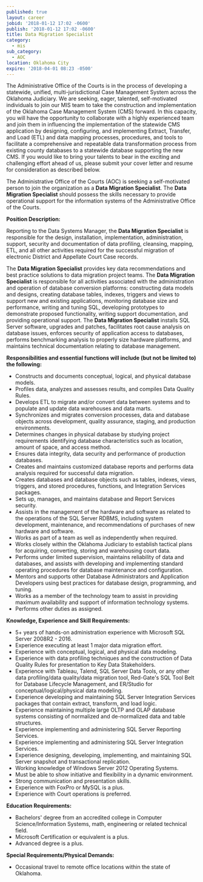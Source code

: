```yaml
---
published: true
layout: career
jobid: '2018-01-12 17:02 -0600'
publish: '2018-01-12 17:02 -0600'
title: Data Migration Specialist
category:
  - mis
sub_category:
  - AOC
location: Oklahoma City
expire: '2018-04-01 08:23 -0500'
---
```

The Administrative Office of the Courts is in the process of developing a statewide, unified, multi-jurisdictional Case Management System across the Oklahoma Judiciary.  We are seeking, eager, talented, self-motivated individuals to join our MIS team to take the construction and implementation of the Oklahoma Case Management System (CMS) forward.  In this capacity, you will have the opportunity to collaborate with a highly experienced team and join them in influencing the implementation of the statewide CMS application by designing, configuring, and implementing Extract, Transfer, and Load (ETL) and data mapping processes, procedures, and tools to facilitate a comprehensive and repeatable data transformation process from existing county databases to a statewide database supporting the new CMS.   If you would like to bring your talents to bear in the exciting and challenging effort ahead of us, please submit your cover letter and resume for consideration as described below.

The Administrative Office of the Courts (AOC) is seeking a self-motivated person to join the organization as a **Data Migration Specialist**. The **Data Migration Specialist** should possess the skills necessary to provide operational support for the information systems of the Administrative Office of the Courts.

**Position Description:**

Reporting to the Data Systems Manager, the **Data Migration Specialist** is responsible for the design, installation, implementation, administration, support, security and documentation of data profiling, cleansing, mapping, ETL, and all other activities required for the successful migration of electronic District and Appellate Court Case records. 

The **Data Migration Specialist** provides key data recommendations and best practice solutions to data migration project teams. The **Data Migration Specialist** is responsible for all activities associated with the administration and operation of database conversion platforms: constructing data models and designs, creating database tables, indexes, triggers and views to support new and existing applications, monitoring database size and performance, writing and tuning SQL, developing prototypes to demonstrate proposed functionality, writing support documentation, and providing operational support. The **Data Migration Specialist** installs SQL Server software, upgrades and patches, facilitates root cause analysis on database issues, enforces security of application access to databases, performs benchmarking analysis to properly size hardware platforms, and maintains technical documentation relating to database management. 

**Responsibilities and essential functions will include (but not be limited to) the following:**

- Constructs and documents conceptual, logical, and physical database models. 
- Profiles data, analyzes and assesses results, and compiles Data Quality Rules.
- Develops ETL to migrate and/or convert data between systems and to populate and update data warehouses and data marts.
- Synchronizes and migrates conversion processes, data and database objects across development, quality assurance, staging, and production environments. 
- Determines changes in physical database by studying project requirements identifying database characteristics such as location, amount of space, and access method.
- Ensures data integrity, data security and performance of production databases.
- Creates and maintains customized database reports and performs data analysis required for successful data migration. 
- Creates databases and database objects such as tables, indexes, views, triggers, and stored procedures, functions, and Integration Services packages.
- Sets up, manages, and maintains database and Report Services security.
- Assists in the management of the hardware and software as related to the operations of the SQL Server RDBMS, including system development, maintenance, and recommendations of purchases of new hardware and software.
- Works as part of a team as well as independently when required.
- Works closely within the Oklahoma Judiciary to establish tactical plans for acquiring, converting, storing and warehousing court data.
- Performs under limited supervision, maintains reliability of data and databases, and assists with developing and implementing standard operating procedures for database maintenance and configuration.
- Mentors and supports other Database Administrators and Application Developers using best practices for database design, programming, and tuning. 
- Works as a member of the technology team to assist in providing maximum availability and support of information technology systems.
- Performs other duties as assigned.

**Knowledge, Experience and Skill Requirements:**

- 5+ years of hands-on administration experience with Microsoft SQL Server 2008R2 - 2016.
- Experience executing at least 1 major data migration effort.
- Experience with conceptual, logical, and physical data modeling.
- Experience with data profiling techniques and the construction of Data Quality Rules for presentation to Key Data Stakeholders.
- Experience with Tableau, Talend, SQL Server Data Tools, or any other data profiling/data quality/data migration tool, Red-Gate's SQL Tool Belt for Database Lifecycle Management, and ER/Studio for conceptual/logical/physical data modeling.
- Experience developing and maintaining SQL Server Integration Services packages that contain extract, transform, and load logic.
- Experience maintaining multiple large OLTP and OLAP database systems consisting of normalized and de-normalized data and table structures.
- Experience implementing and administering SQL Server Reporting Services.
- Experience implementing and administering SQL Server Integration Services.
- Experience designing, developing, implementing, and maintaining SQL Server snapshot and transactional replication.
- Working knowledge of Windows Server 2012 Operating Systems.
- Must be able to show initiative and flexibility in a dynamic environment. 
- Strong communication and presentation skills.
- Experience with FoxPro or MySQL is a plus.
- Experience with Court operations is preferred.


**Education Requirements:**

- Bachelors' degree from an accredited college in Computer Science/Information Systems, math, engineering or related technical field.
- Microsoft Certification or equivalent is a plus.
- Advanced degree is a plus.

**Special Requirements/Physical Demands:**

- Occasional travel to remote office locations within the state of Oklahoma.
